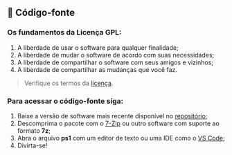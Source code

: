 ## :dna: Código-fonte

### Os fundamentos da Licença GPL:
1. A liberdade de usar o software para qualquer finalidade;
2. A liberdade de mudar o software de acordo com suas necessidades;
3. A liberdade de compartilhar o software com seus amigos e vizinhos;
4. A liberdade de compartilhar as mudanças que você faz.
> Verifique os termos da [licença](https://github.com/2uj1m28ohz/workflow/blob/main/LICENSE).

### Para acessar o código-fonte siga:
1. Baixe a versão de software mais recente disponível no [repositório](https://github.com/2uj1m28ohz/workflow/releases);
2. Descomprima o pacote com o [7-Zip](https://www.7-zip.org) ou outro software com suporte ao formato **7z**;
3. Abra o arquivo **ps1** com um editor de texto ou uma IDE como o [VS Code](https://github.com/microsoft/vscode);
4. Divirta-se!
